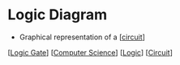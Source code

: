 # Logic Diagram

- Graphical representation of a [[circuit]]

[[Logic Gate]] [[Computer Science]] [[Logic]] [[Circuit]]

[//begin]: # "Autogenerated link references for markdown compatibility"
[Circuit]: circuit "Circuit"
[Logic Gate]: logic-gate "Logic Gates"
[Computer Science]: computer-science "Computer Science"
[Logic]: logic "Logic"
[//end]: # "Autogenerated link references"